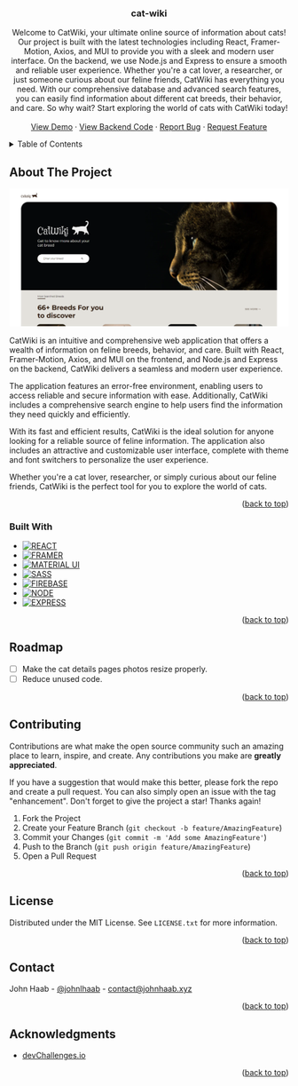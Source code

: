 <a name="readme-top"></a>
<!-- PROJECT SHIELDS -->

<!--
[![Contributors][contributors-shield]][contributors-url]
[![Forks][forks-shield]][forks-url]
[![Stargazers][stars-shield]][stars-url]
[![Issues][issues-shield]][issues-url]
-->




<!-- PROJECT LOGO -->

<h3 align="center">cat-wiki</h3>

  <p align="center">
    Welcome to CatWiki, your ultimate online source of information about cats! Our project is built with the latest technologies including React, Framer-Motion, Axios, and MUI to provide you with a sleek and modern user interface. On the backend, we use Node.js and Express to ensure a smooth and reliable user experience. Whether you're a cat lover, a researcher, or just someone curious about our feline friends, CatWiki has everything you need. With our comprehensive database and advanced search features, you can easily find information about different cat breeds, their behavior, and care. So why wait? Start exploring the world of cats with CatWiki today!
    <br />
    <br />
    <a href="https://6420e4a69be9192c4c797d82--cute-dango-3aa9eb.netlify.app/">View Demo</a>
    ·
    <a href="https://github.com/johnhaab/cat-wiki-backend-v2">View Backend Code</a>
    ·
    <a href="https://github.com/johnhaab/img-uploader">Report Bug</a>
    ·
    <a href="https://github.com/johnhaab/img-uploader">Request Feature</a>
  </p>
</div>



<!-- TABLE OF CONTENTS -->
<details>
  <summary>Table of Contents</summary>
  <ol>
    <li>
      <a href="#about-the-project">About The Project</a>
      <ul>
        <li><a href="#built-with">Built With</a></li>
      </ul>
    </li>
    <li><a href="#usage">Usage</a></li>
    <li><a href="#roadmap">Roadmap</a></li>
    <li><a href="#contributing">Contributing</a></li>
    <li><a href="#license">License</a></li>
    <li><a href="#contact">Contact</a></li>
    <li><a href="#acknowledgments">Acknowledgments</a></li>
  </ol>
</details>



<!-- ABOUT THE PROJECT -->
## About The Project

![product-screenshot](/screenshot.png)

CatWiki is an intuitive and comprehensive web application that offers a wealth of information on feline breeds, behavior, and care. Built with React, Framer-Motion, Axios, and MUI on the frontend, and Node.js and Express on the backend, CatWiki delivers a seamless and modern user experience.

The application features an error-free environment, enabling users to access reliable and secure information with ease. Additionally, CatWiki includes a comprehensive search engine to help users find the information they need quickly and efficiently.

With its fast and efficient results, CatWiki is the ideal solution for anyone looking for a reliable source of feline information. The application also includes an attractive and customizable user interface, complete with theme and font switchers to personalize the user experience.

Whether you're a cat lover, researcher, or simply curious about our feline friends, CatWiki is the perfect tool for you to explore the world of cats.

<p align="right">(<a href="#readme-top">back to top</a>)</p>



### Built With

* [![REACT][REACT-img]][REACT-url]
* [![FRAMER][FRAMER-img]][FRAMER-url]
* [![MATERIAL UI][MUI-img]][MUI-url]
* [![SASS][SASS-img]][SASS-url]
* [![FIREBASE][FIREBASE-img]][FIREBASE-url]
* [![NODE][NODE-img]][NODE-url]
* [![EXPRESS][EXPRESS-img]][EXPRESS-url]


<p align="right">(<a href="#readme-top">back to top</a>)</p>


<!-- ROADMAP -->
## Roadmap

- [ ] Make the cat details pages photos resize properly.
- [ ] Reduce unused code.

<p align="right">(<a href="#readme-top">back to top</a>)</p>



<!-- CONTRIBUTING -->
## Contributing

Contributions are what make the open source community such an amazing place to learn, inspire, and create. Any contributions you make are **greatly appreciated**.

If you have a suggestion that would make this better, please fork the repo and create a pull request. You can also simply open an issue with the tag "enhancement".
Don't forget to give the project a star! Thanks again!

1. Fork the Project
2. Create your Feature Branch (`git checkout -b feature/AmazingFeature`)
3. Commit your Changes (`git commit -m 'Add some AmazingFeature'`)
4. Push to the Branch (`git push origin feature/AmazingFeature`)
5. Open a Pull Request

<p align="right">(<a href="#readme-top">back to top</a>)</p>



<!-- LICENSE -->
## License

Distributed under the MIT License. See `LICENSE.txt` for more information.

<p align="right">(<a href="#readme-top">back to top</a>)</p>



<!-- CONTACT -->
## Contact

John Haab - [@johnlhaab](https://twitter.com/johnlhaab) - contact@johnhaab.xyz

<p align="right">(<a href="#readme-top">back to top</a>)</p>



<!-- ACKNOWLEDGMENTS -->
## Acknowledgments

* [devChallenges.io](https://devchallenges.io/)

<p align="right">(<a href="#readme-top">back to top</a>)</p>



<!-- MARKDOWN LINKS & IMAGES -->
[contributors-shield]: https://img.shields.io/github/contributors/github_username/repo_name.svg?style=for-the-badge
[contributors-url]: https://github.com/johnhaab/Quotify/graphs/contributors
[forks-shield]: https://img.shields.io/github/forks/github_username/repo_name.svg?style=for-the-badge
[forks-url]: https://github.com/johnhaab/Quotify/network/members
[stars-shield]: https://img.shields.io/github/stars/github_username/repo_name.svg?style=for-the-badge
[stars-url]: https://github.com/johnhaab/Quotify/stargazers
[issues-shield]: https://img.shields.io/github/issues/github_username/repo_name.svg?style=for-the-badge
[issues-url]: https://github.com/johnhaab/Quotify/issues
[license-shield]: https://img.shields.io/github/license/github_username/repo_name.svg?style=for-the-badge
[license-url]: https://github.com/github_username/repo_name/blob/master/LICENSE.txt


[FIREBASE-img]: https://img.shields.io/badge/Firebase-039BE5?style=for-the-badge&logo=Firebase&logoColor=white
[FIREBASE-url]: https://firebase.google.com/


[REACT-img]: https://img.shields.io/badge/React-20232A?style=for-the-badge&logo=react&logoColor=61DAFB
[REACT-url]: https://reactjs.org/

[FRAMER-img]: https://img.shields.io/badge/Framer-black?style=for-the-badge&logo=framer&logoColor=blue
[FRAMER-url]: https://www.framer.com/

[MUI-img]: https://img.shields.io/badge/Material--UI-0081CB?style=for-the-badge&logo=material-ui&logoColor=white
[MUI-url]: https://mui.com/

[SASS-img]: https://img.shields.io/badge/Sass-CC6699?style=for-the-badge&logo=sass&logoColor=white
[SASS-url]: https://sass-lang.com/

[NODE-img]: https://img.shields.io/badge/node.js-6DA55F?style=for-the-badge&logo=node.js&logoColor=white
[NODE-url]: https://nodejs.org/

[EXPRESS-img]: https://img.shields.io/badge/express.js-%23404d59.svg?style=for-the-badge&logo=express&logoColor=%2361DAFB
[EXPRESS-url]: https://expressjs.com/

